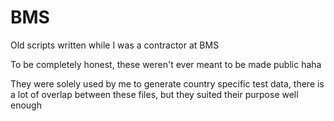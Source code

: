 # BMS
Old scripts written while I was a contractor at BMS

To be completely honest, these weren't ever meant to be made public haha

They were solely used by me to generate country specific test data, there is a lot of overlap between these files, but they suited their purpose well enough
